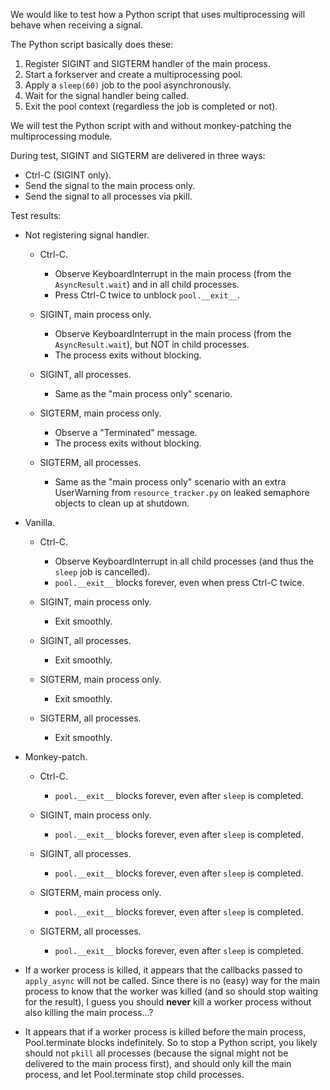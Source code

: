 We would like to test how a Python script that uses multiprocessing will
behave when receiving a signal.

The Python script basically does these:
1. Register SIGINT and SIGTERM handler of the main process.
2. Start a forkserver and create a multiprocessing pool.
3. Apply a `sleep(60)` job to the pool asynchronously.
4. Wait for the signal handler being called.
5. Exit the pool context (regardless the job is completed or not).

We will test the Python script with and without monkey-patching the
multiprocessing module.

During test, SIGINT and SIGTERM are delivered in three ways:
* Ctrl-C (SIGINT only).
* Send the signal to the main process only.
* Send the signal to all processes via pkill.

Test results:

* Not registering signal handler.
  * Ctrl-C.
    * Observe KeyboardInterrupt in the main process (from the
      `AsyncResult.wait`) and in all child processes.
    * Press Ctrl-C twice to unblock `pool.__exit__`.

  * SIGINT, main process only.
    * Observe KeyboardInterrupt in the main process (from the
      `AsyncResult.wait`), but NOT in child processes.
    * The process exits without blocking.
  * SIGINT, all processes.
    * Same as the "main process only" scenario.

  * SIGTERM, main process only.
    * Observe a "Terminated" message.
    * The process exits without blocking.
  * SIGTERM, all processes.
    * Same as the "main process only" scenario with an extra UserWarning
      from `resource_tracker.py` on leaked semaphore objects to clean up
      at shutdown.

* Vanilla.
  * Ctrl-C.
    * Observe KeyboardInterrupt in all child processes (and thus the
      `sleep` job is cancelled).
    * `pool.__exit__` blocks forever, even when press Ctrl-C twice.

  * SIGINT, main process only.
    * Exit smoothly.
  * SIGINT, all processes.
    * Exit smoothly.

  * SIGTERM, main process only.
    * Exit smoothly.
  * SIGTERM, all processes.
    * Exit smoothly.

* Monkey-patch.
  * Ctrl-C.
    * `pool.__exit__` blocks forever, even after `sleep` is completed.

  * SIGINT, main process only.
    * `pool.__exit__` blocks forever, even after `sleep` is completed.
  * SIGINT, all processes.
    * `pool.__exit__` blocks forever, even after `sleep` is completed.

  * SIGTERM, main process only.
    * `pool.__exit__` blocks forever, even after `sleep` is completed.
  * SIGTERM, all processes.
    * `pool.__exit__` blocks forever, even after `sleep` is completed.

* If a worker process is killed, it appears that the callbacks passed to
  `apply_async` will not be called.  Since there is no (easy) way for
  the main process to know that the worker was killed (and so should
  stop waiting for the result), I guess you should **never** kill a
  worker process without also killing the main process...?

* It appears that if a worker process is killed before the main process,
  Pool.terminate blocks indefinitely.  So to stop a Python script, you
  likely should not `pkill` all processes (because the signal might not
  be delivered to the main process first), and should only kill the main
  process, and let Pool.terminate stop child processes.
